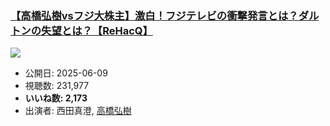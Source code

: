 ### [【高橋弘樹vsフジ大株主】激白！フジテレビの衝撃発言とは？ダルトンの失望とは？【ReHacQ】](https://www.youtube.com/watch?v=IMTeNUar-N4)
[![](https://img.youtube.com/vi/IMTeNUar-N4/hqdefault.jpg)](https://www.youtube.com/watch?v=IMTeNUar-N4)
-   公開日: 2025-06-09
-   視聴数: 231,977
-   **いいね数: 2,173**
-   出演者: 西田真澄, [高橋弘樹](/rehacq_fan/people/高橋弘樹 "wikilink")
